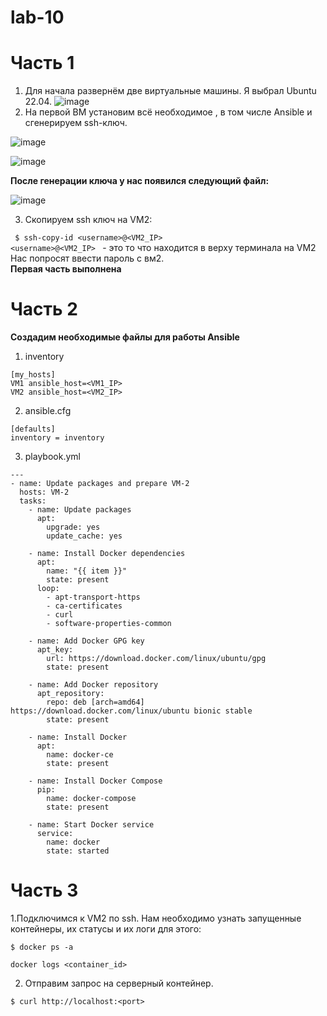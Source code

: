 # lab-10
# Часть 1   

1. Для начала развернём две виртуальные машины. Я выбрал Ubuntu 22.04.
 ![image](https://github.com/Fedorusita/lab-10/assets/112895410/fb9dd739-b5f6-4f21-8d0e-fa59e62af6cd)
2. На первой ВМ установим всё необходимое , в том числе Ansible и сгенерируем ssh-ключ.   

![image](https://github.com/Fedorusita/lab-10/assets/112895410/0b5d53bf-6e04-400a-b1d2-5caef1674407)

![image](https://github.com/Fedorusita/lab-10/assets/112895410/e03c892e-01a6-490f-a701-302077d2070a)   

**После генерации ключа у нас появился следующий файл:**   

![image](https://github.com/Fedorusita/lab-10/assets/112895410/f9e03e0c-88bd-46e7-b207-47d71fd2bdf6)

3. Скопируем ssh ключ на VM2:

``` $ ssh-copy-id <username>@<VM2_IP>```   
``` <username>@<VM2_IP>  ``` - это то что находится в верху терминала на VM2   
Нас попросят ввести пароль с вм2.   
**Первая часть выполнена**  

# Часть 2   

**Создадим необходимые файлы для работы Ansible**   
1. inventory   
```
[my_hosts]
VM1 ansible_host=<VM1_IP>
VM2 ansible_host=<VM2_IP>   
```
2. ansible.cfg   
```
[defaults]
inventory = inventory
```
3. playbook.yml   
```
---
- name: Update packages and prepare VM-2
  hosts: VM-2
  tasks:
    - name: Update packages
      apt:
        upgrade: yes
        update_cache: yes

    - name: Install Docker dependencies
      apt:
        name: "{{ item }}"
        state: present
      loop:
        - apt-transport-https
        - ca-certificates
        - curl
        - software-properties-common

    - name: Add Docker GPG key
      apt_key:
        url: https://download.docker.com/linux/ubuntu/gpg
        state: present

    - name: Add Docker repository
      apt_repository:
        repo: deb [arch=amd64] https://download.docker.com/linux/ubuntu bionic stable
        state: present

    - name: Install Docker
      apt:
        name: docker-ce
        state: present

    - name: Install Docker Compose
      pip:
        name: docker-compose
        state: present

    - name: Start Docker service
      service:
        name: docker
        state: started
```
# Часть 3
1.Подключимся к VM2 по ssh. Нам необходимо узнать запущенные контейнеры, их статусы и их логи для этого:   
```
$ docker ps -a   

```
```
docker logs <container_id>
```
2. Отправим запрос на серверный контейнер.   
```
$ curl http://localhost:<port>
```









